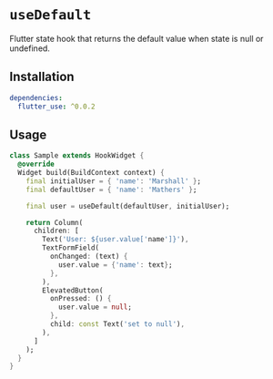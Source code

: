 # `useDefault`

Flutter state hook that returns the default value when state is null or undefined.

## Installation

```yaml
dependencies:
  flutter_use: ^0.0.2
```

## Usage

```dart
class Sample extends HookWidget {
  @override
  Widget build(BuildContext context) {
    final initialUser = { 'name': 'Marshall' };
    final defaultUser = { 'name': 'Mathers' };

    final user = useDefault(defaultUser, initialUser);

    return Column(
      children: [
        Text('User: ${user.value['name']}'),
        TextFormField(
          onChanged: (text) {
            user.value = {'name': text};
          },
        ),
        ElevatedButton(
          onPressed: () {
            user.value = null;
          },
          child: const Text('set to null'),
        ),
      ]
    );
  }
}
```
